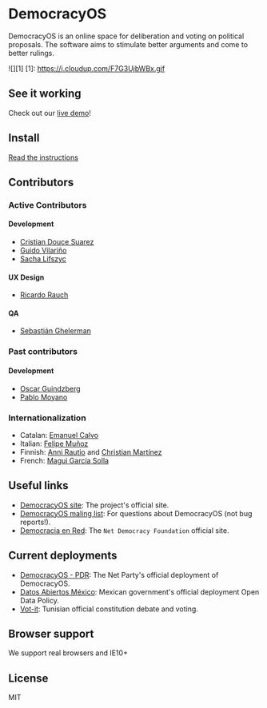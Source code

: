# DemocracyOS
DemocracyOS is an online space for deliberation and voting on political proposals. The software aims to stimulate better arguments and come to better rulings.

![][1]
[1]: https://i.cloudup.com/F7G3UjbWBx.gif

## See it working
Check out our [live demo](http://demo.democracyos.org)!

## Install
[Read the instructions](https://github.com/DemocracyOS/app/wiki/Installation)

## Contributors

### Active Contributors

#### Development

* [Cristian Douce Suarez](http://twitter.com/cristiandouce)
* [Guido Vilariño](http://twitter.com/gvilarino)
* [Sacha Lifszyc](https://twitter.com/slifszyc)

#### UX Design

* [Ricardo Rauch](http://twitter.com/gravityonmars)

#### QA

* [Sebastián Ghelerman](https://twitter.com/bastianhell)

### Past contributors

#### Development

* [Oscar Guindzberg](https://github.com/oscarguindzberg)
* [Pablo Moyano](https://github.com/ultraklon)

### Internationalization

* Catalan: [Emanuel Calvo](https://github.com/3manuek)
* Italian: [Felipe Muñoz](https://twitter.com/felipemuni)
* Finnish: [Anni Rautio](https://twitter.com/annirautio) and [Christian Martínez](www.hyvatilmat.com)
* French: [Magui García Solla](https://twitter.com/magui_1984)

## Useful links

* [DemocracyOS site](http://www.democracyos.org): The project's official site.
* [DemocracyOS maling list](http://groups.google.com/group/democracyos-app): For questions about DemocracyOS (not bug reports!).
* [Democracia en Red](http://www.democraciaenred.org): The `Net Democracy Foundation` official site.


## Current deployments
* [DemocracyOS - PDR](http://dos.partidodelared.org): The Net Party's official deployment of DemocracyOS.
* [Datos Abiertos México](http://datos.gob.mx): Mexican government's official deployment Open Data Policy.
* [Vot-it](http://vot-it.org/): Tunisian official constitution debate and voting.

## Browser support

We support real browsers and IE10+

## License 

MIT
